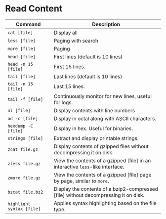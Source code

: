 # Read Content

| Command                     | Description                                                                          |
| --------------------------- | ------------------------------------------------------------------------------------ |
| `cat [file]`                | Display all                                                                          |
| `less [file]`               | Paging with search                                                                   |
| `more [file]`               | Paging                                                                               |
| `head [file]`               | First lines (default is 10 lines)                                                    |
| `head -n 15 [file]`         | First 15 lines.                                                                      |
| `tail [file]`               | Last lines (default is 10 lines)                                                     |
| `tail -n 15 [file]`         | Last 15 lines.                                                                       |
| `tail -f [file]`            | Continuously monitor for new lines, useful for logs.                                 |
| `nl [file]`                 | Display contents with line numbers                                                   |
| `od -c [file]`              | Display in octal along with ASCII characters.                                        |
| `hexdump -C [file]`         | Display in hex. Useful for binaries.                                                 |
| `strings [file]`            | Extract and display printable strings.                                               |
| `zcat file.gz`              | Display contents of gzipped files without decompressing it on disk.                  |
| `zless file.gz`             | View the contents of a gzipped \[file] in an interactive `less`-like interface.      |
| `zmore file.gz`             | View the contents of a gzipped \[file] page by page, similar to `more`.              |
| `bzcat file.bz2`            | Display the contents of a bzip2-compressed \[file] without decompressing it on disk. |
| `highlight --syntax [file]` | Applies syntax highlighting based on the file type.                                  |
